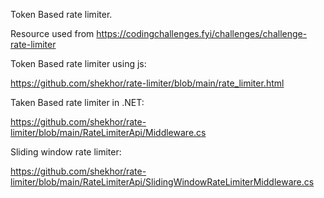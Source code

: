 Token Based rate limiter.

Resource used from https://codingchallenges.fyi/challenges/challenge-rate-limiter

Token Based rate limiter using js:

https://github.com/shekhor/rate-limiter/blob/main/rate_limiter.html

Taken Based rate limiter in .NET:

https://github.com/shekhor/rate-limiter/blob/main/RateLimiterApi/Middleware.cs

Sliding window rate limiter:

https://github.com/shekhor/rate-limiter/blob/main/RateLimiterApi/SlidingWindowRateLimiterMiddleware.cs



